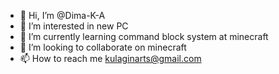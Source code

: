 - 👋 Hi, I’m @Dima-K-A
- 👀 I’m interested in new PC
- 🌱 I’m currently learning command block system at minecraft
- 💞️ I’m looking to collaborate on minecraft
- 📫 How to reach me kulaginarts@gmail.com

<!---
Dima-K-A/Dima-K-A is a ✨ special ✨ repository because its `README.md` (this file) appears on your GitHub profile.
You can click the Preview link to take a look at your changes.
--->
